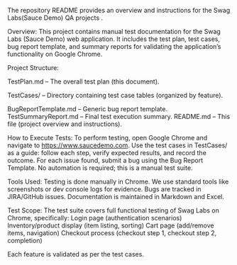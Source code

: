 The repository README provides an overview and instructions for the Swag Labs(Sauce Demo) QA projects
.

Overview: This project contains manual test documentation for the Swag Labs (Sauce Demo) web application. It includes the test plan, test cases, bug report template, and summary reports for validating the application’s functionality on Google Chrome.

Project Structure:

TestPlan.md – The overall test plan (this document).

TestCases/ – Directory containing test case tables (organized by feature).

BugReportTemplate.md – Generic bug report template.
TestSummaryReport.md – Final test execution summary.
README.md – This file (project overview and instructions).

How to Execute Tests: To perform testing, open Google Chrome and navigate to https://www.saucedemo.com. Use the test cases in TestCases/ as a guide: follow each step, verify expected results, and record the outcome. For each issue found, submit a bug using the Bug Report Template. No automation is required; this is a manual test suite.

Tools Used: Testing is done manually in Chrome. We use standard tools like screenshots or dev console logs for evidence. Bugs are tracked in JIRA/GitHub issues. Documentation is maintained in Markdown and Excel.

Test Scope: The test suite covers full functional testing of Swag Labs on Chrome, specifically:
Login page (authentication scenarios)
Inventory/product display (item listing, sorting)
Cart page (add/remove items, navigation)
Checkout process (checkout step 1, checkout step 2, completion)

Each feature is validated as per the test cases.
